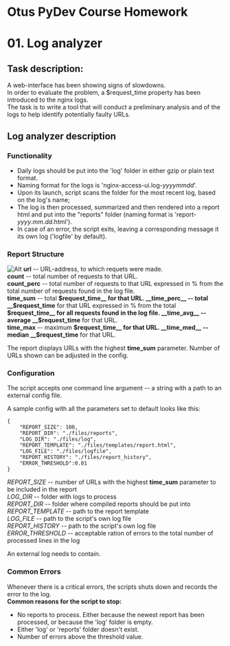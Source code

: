 # Otus PyDev Course Homework
# 01. Log analyzer

## Task description:

A web-interface has been showing signs of slowdowns.  
In order to evaluate the problem, a $request_time property has been introduced to the nginx logs.  
The task is to write a tool that will conduct a preliminary analysis and of the logs to help identify potentially faulty URLs.

## Log analyzer description

### Functionality
- Daily logs should be put into the 'log' folder in either gzip or plain text format.
- Naming format for the logs is 'nginx-access-ui.log-_yyyymmdd_'.
- Upon its launch, script scans the folder for the most recent log, based on the log's name;
- The log is then processed, summarized and then rendered into a report html and put into the "reports" folder (naming format is 'report-_yyyy_._mm_._dd_.html').
- In case of an error, the script exits, leaving a corresponding message it its own log ('logfile' by default).
### Report Structure
![Alt](https://i.imgur.com/RMVn4vL.jpg "Report structure")
__url__ -- URL-address, to which requets were made.  
__count__ -- total number of requests to that URL.  
__count_perc__ -- total number of requests to that URL expressed in % from the total number of requests found in the log file.  
__time_sum__ -- total __$request_time__  for that URL.  
__time_perc__ -- total __$request_time__  for that URL expressed in % from the total __$request_time__ for all requests found in the log file.  
__time_avg__ -- average __$request_time__ for that URL.  
__time_max__ -- maximum __$request_time__ for that URL.  
__time_med__ -- median __$request_time__ for that URL.  

The report displays URLs with the highest __time_sum__ parameter. Number of URLs shown can be adjusted in the config.

### Configuration
The script accepts one command line argument -- a string with a path to an external config file.

A sample config with all the parameters set to default looks like this:
```
{
    "REPORT_SIZE": 100, 
    "REPORT_DIR": "./files/reports",
    "LOG_DIR": "./files/log",
    "REPORT_TEMPLATE": "./files/templates/report.html",
    "LOG_FILE": "./files/logfile",
    "REPORT_HISTORY": "./files/report_history",
    "ERROR_THRESHOLD":0.01
}
```


_REPORT_SIZE_ -- number of URLs with the highest __time_sum__ parameter to be included in the report  
_LOG_DIR_           -- folder with logs to process  
_REPORT_DIR_        -- folder where compiled reports should be put into  
_REPORT_TEMPLATE_   -- path to the report template  
_LOG_FILE_          -- path to the script's own log file  
_REPORT_HISTORY_    -- path to the script's own log file  
_ERROR_THRESHOLD_   -- acceptable ration of errors to the total number of processed lines in the log  

An external log needs to contain.  

### Common Errors ###

Whenever there is a critical errors, the scripts shuts down and records the error to the log.  
__Common reasons for the  script to stop:__  
- No reports to process. Either because the newest report has been processed, or because the 'log' folder is empty.  
- Either 'log' or 'reports' folder doesn't exist.  
- Number of errors above the threshold value.
